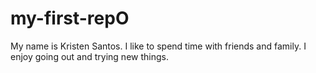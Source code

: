 # my-first-repO
My name is Kristen Santos. I like to spend time with friends and family. I enjoy going out and trying new things. 